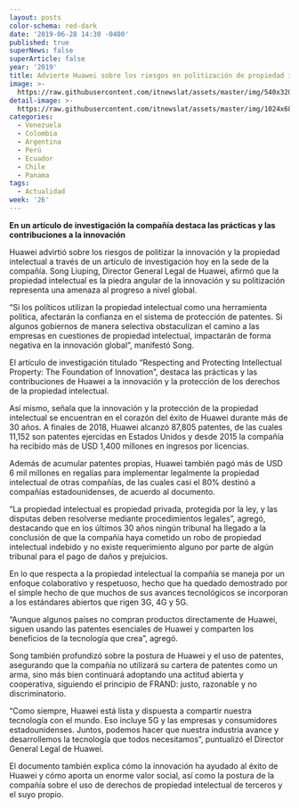 ```yaml
---
layout: posts
color-schema: red-dark
date: '2019-06-28 14:30 -0400'
published: true
superNews: false
superArticle: false
year: '2019'
title: Advierte Huawei sobre los riesgos en politización de propiedad intelectual
image: >-
  https://raw.githubusercontent.com/itnewslat/assets/master/img/540x320/Huawei-Sede-p.jpg
detail-image: >-
  https://raw.githubusercontent.com/itnewslat/assets/master/img/1024x680/Huawei-Sede-g.jpg
categories:
  - Venezuela
  - Colombia
  - Argentina
  - Perú
  - Ecuador
  - Chile
  - Panama
tags:
  - Actualidad
week: '26'
---
```

**En un artículo de investigación la compañía destaca las prácticas y las contribuciones a la innovación**

Huawei advirtió sobre los riesgos de politizar la innovación y la propiedad intelectual a través de un artículo de investigación hoy en la sede de la compañía. Song Liuping, Director General Legal de Huawei, afirmó que la propiedad intelectual es la piedra angular de la innovación y su politización representa una amenaza al progreso a nivel global. 

“Si los políticos utilizan la propiedad intelectual como una herramienta política, afectarán la confianza en el sistema de protección de patentes. Si algunos gobiernos de manera selectiva obstaculizan el camino a las empresas en cuestiones de propiedad intelectual, impactarán de forma negativa en la innovación global”, manifestó Song. 

El artículo de investigación titulado “Respecting and Protecting Intellectual Property: The Foundation of Innovation”, destaca las prácticas y las contribuciones de Huawei a la innovación y la protección de los derechos de la propiedad intelectual. 

Así mismo, señala que la innovación y la protección de la propiedad intelectual se encuentran en el corazón del éxito de Huawei durante más de 30 años. A finales de 2018, Huawei alcanzó 87,805 patentes, de las cuales 11,152 son patentes ejercidas en Estados Unidos y desde 2015 la compañía ha recibido más de USD 1,400 millones en ingresos por licencias. 

Además de acumular patentes propias, Huawei también pagó más de USD 6 mil millones en regalías para implementar legalmente la propiedad intelectual de otras compañías, de las cuales casi el 80% destinó a compañías estadounidenses, de acuerdo al documento. 

“La propiedad intelectual es propiedad privada, protegida por la ley, y las disputas deben resolverse mediante procedimientos legales”, agregó, destacando que en los últimos 30 años ningún tribunal ha llegado a la conclusión de que la compañía haya cometido un robo de propiedad intelectual indebido y no existe requerimiento alguno por parte de algún tribunal para el pago de daños y prejuicios. 

En lo que respecta a la propiedad intelectual la compañía se maneja por un enfoque colaborativo y respetuoso, hecho que ha quedado demostrado por el simple hecho de que muchos de sus avances tecnológicos se incorporan a los estándares abiertos que rigen 3G, 4G y 5G. 

“Aunque algunos países no compran productos directamente de Huawei, siguen usando las patentes esenciales de Huawei y comparten los beneficios de la tecnología que crea”, agregó.

Song también profundizó sobre la postura de Huawei y el uso de patentes, asegurando que la compañía no utilizará su cartera de patentes como un arma, sino más bien continuará adoptando una actitud abierta y cooperativa, siguiendo el principio de FRAND: justo, razonable y no discriminatorio. 

“Como siempre, Huawei está lista y dispuesta a compartir nuestra tecnología con el mundo. Eso incluye 5G y las empresas y consumidores estadounidenses. Juntos, podemos hacer que nuestra industria avance y desarrollemos la tecnología que todos necesitamos”, puntualizó el Director General Legal de Huawei. 

El documento también explica cómo la innovación ha ayudado al éxito de Huawei y cómo aporta un enorme valor social, así como la postura de la compañía sobre el uso de derechos de propiedad intelectual de terceros y el suyo propio. 